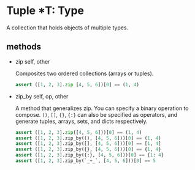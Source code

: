 # Tuple *T: Type

A collection that holds objects of multiple types.

## methods

* zip self, other

     Composites two ordered collections (arrays or tuples).

     ```python
     assert ([1, 2, 3].zip [4, 5, 6])[0] == (1, 4)
     ```

* zip_by self, op, other

     A method that generalizes zip. You can specify a binary operation to compose.
     `()`, `[]`, `{}`, `{:}` can also be specified as operators, and generate tuples, arrays, sets, and dicts respectively.

     ```python
     assert ([1, 2, 3].zip([4, 5, 6]))[0] == (1, 4)
     assert ([1, 2, 3].zip_by((), [4, 5, 6]))[0] == (1, 4)
     assert ([1, 2, 3].zip_by([], [4, 5, 6]))[0] == [1, 4]
     assert ([1, 2, 3].zip_by({}, [4, 5, 6]))[0] == {1, 4}
     assert ([1, 2, 3].zip_by({:}, [4, 5, 6]))[0] == {1: 4}
     assert ([1, 2, 3].zip_by(`_+_`, [4, 5, 6]))[0] == 5
     ```
